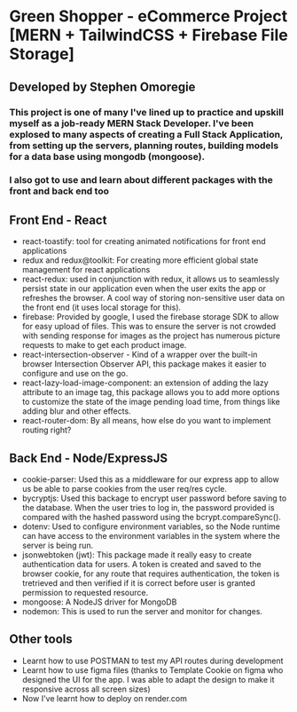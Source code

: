 # Green Shopper - eCommerce Project [MERN + TailwindCSS + Firebase File Storage]

## Developed by Stephen Omoregie

### This project is one of many I've lined up to practice and upskill myself as a job-ready MERN Stack Developer. I've been explosed to many aspects of creating a Full Stack Application, from setting up the servers, planning routes, building models for a data base using mongodb (mongoose).

### I also got to use and learn about different packages with the front and back end too

## Front End - React

- react-toastify: tool for creating animated notifications for front end applications
- redux and redux@toolkit: For creating more efficient global state management for react applications
- react-redux: used in conjunction with redux, it allows us to seamlessly persist state in our application even when the user exits the app or refreshes the browser. A cool way of storing non-sensitive user data on the front end (it uses local storage for this).
- firebase: Provided by google, I used the firebase storage SDK to allow for easy upload of files. This was to ensure the server is not crowded with sending response for images as the project has numerous picture requests to make to get each product image.
- react-intersection-observer - Kind of a wrapper over the built-in browser Intersection Observer API, this package makes it easier to configure and use on the go.
- react-lazy-load-image-component: an extension of adding the lazy attribute to an image tag, this package allows you to add more options to customize the state of the image pending load time, from things like adding blur and other effects.
- react-router-dom: By all means, how else do you want to implement routing right?

## Back End - Node/ExpressJS

- cookie-parser: Used this as a middleware for our express app to allow us be able to parse cookies from the user req/res cycle.
- bycryptjs: Used this backage to encrypt user password before saving to the database. When the user tries to log in, the password provided is compared with the hashed password using the bcrypt.compareSync().
- dotenv: Used to configure environment variables, so the Node runtime can have access to the environment variables in the system where the server is being run.
- jsonwebtoken (jwt): This package made it really easy to create authentication data for users. A token is created and saved to the browser cookie, for any route that requires authentication, the token is tretrieved and then verified if it is correct before user is granted permission to requested resource.
- mongoose: A NodeJS driver for MongoDB
- nodemon: This is used to run the server and monitor for changes.

## Other tools

- Learnt how to use POSTMAN to test my API routes during development
- Learnt how to use figma files (thanks to Template Cookie on figma who designed the UI for the app. I was able to adapt the design to make it responsive across all screen sizes)
- Now I've learnt how to deploy on render.com

